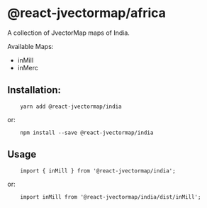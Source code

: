 # @react-jvectormap/africa

A collection of JvectorMap maps of India.

Available Maps:

- inMill
- inMerc

## Installation:

```
    yarn add @react-jvectormap/india
```

or:

```
    npm install --save @react-jvectormap/india
```

## Usage

```
    import { inMill } from '@react-jvectormap/india';
```

or:

```
    import inMill from '@react-jvectormap/india/dist/inMill';
```
